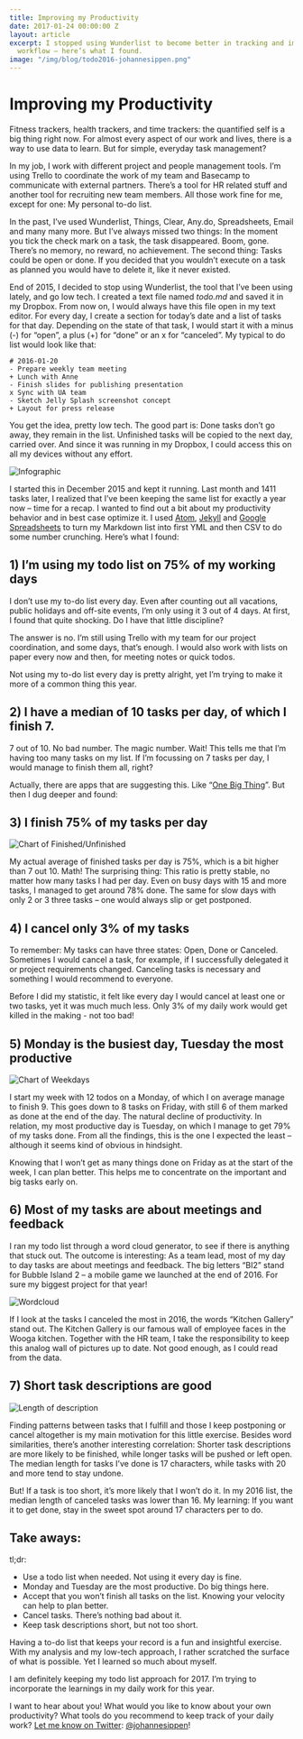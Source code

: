 ```yaml
---
title: Improving my Productivity
date: 2017-01-24 00:00:00 Z
layout: article
excerpt: I stopped using Wunderlist to become better in tracking and improving my
  workflow – here’s what I found.
image: "/img/blog/todo2016-johannesippen.png"
---
```


# Improving my Productivity

Fitness trackers, health trackers, and time trackers: the quantified self is a big thing right now. For almost every aspect of our work and lives, there is a way to use data to learn. But for simple, everyday task management?

In my job, I work with different project and people management tools. I’m using Trello to coordinate the work of my team and Basecamp to communicate with external partners. There’s a tool for HR related stuff and another tool for recruiting new team members. All those work fine for me, except for one: My personal to-do list.

In the past, I’ve used Wunderlist, Things, Clear, Any.do, Spreadsheets, Email and many many more. But I’ve always missed two things: In the moment you tick the check mark on a task, the task disappeared. Boom, gone. There’s no memory, no reward, no achievement. The second thing: Tasks could be open or done. If you decided that you wouldn’t execute on a task as planned you would have to delete it, like it never existed.

End of 2015, I decided to stop using Wunderlist, the tool that I’ve been using lately, and go low tech. I created a text file named *todo.md* and saved it in my Dropbox. From now on, I would always have this file open in my text editor. For every day, I create a section for today’s date and a list of tasks for that day. Depending on the state of that task, I would start it with a minus (-) for “open”, a plus (+) for “done” or an x for “canceled”. My typical to do list would look like that:

    # 2016-01-20
    - Prepare weekly team meeting
    + Lunch with Anne
    - Finish slides for publishing presentation
    x Sync with UA team
    - Sketch Jelly Splash screenshot concept
    + Layout for press release

You get the idea, pretty low tech. The good part is: Done tasks don’t go away, they remain in the list. Unfinished tasks will be copied to the next day, carried over. And since it was running in my Dropbox, I could access this on all my devices without any effort.

![Infographic](/img/blog/todo2016-johannesippen.png)

I started this in December 2015 and kept it running. Last month and 1411 tasks later, I realized that I’ve been keeping the same list for exactly a year now – time for a recap. I wanted to find out a bit about my productivity behavior and in best case optimize it. I used [Atom](http://atom.io), [Jekyll](http://jekyllrb.com) and [Google Spreadsheets](http://drive.google.com) to turn my Markdown list into first YML and then CSV to do some number crunching. Here’s what I found:

## 1) I’m using my todo list on 75% of my working days

I don’t use my to-do list every day. Even after counting out all vacations, public holidays and off-site events, I’m only using it 3 out of 4 days. At first, I found that quite shocking. Do I have that little discipline?

The answer is no. I’m still using Trello with my team for our project coordination, and some days, that’s enough. I would also work with lists on paper every now and then, for meeting notes or quick todos.

Not using my to-do list every day is pretty alright, yet I’m trying to make it more of a common thing this year.

## 2) I have a median of 10 tasks per day, of which I finish 7.

7 out of 10. No bad number. The magic number. Wait! This tells me that I’m having too many tasks on my list. If I’m focussing on 7 tasks per day, I would manage to finish them all, right?

Actually, there are apps that are suggesting this. Like “[One Big Thing](http://www.onebigthing.co/)”. But then I dug deeper and found:

## 3) I finish 75% of my tasks per day

![Chart of Finished/Unfinished](/img/blog/todo2016-number.png)

My actual average of finished tasks per day is 75%, which is a bit higher than 7 out 10. Math! The surprising thing: This ratio is pretty stable, no matter how many tasks I had per day. Even on busy days with 15 and more tasks, I managed to get around 78% done. The same for slow days with only 2 or 3 three tasks – one would always slip or get postponed.

## 4) I cancel only 3% of my tasks

To remember: My tasks can have three states: Open, Done or Canceled. Sometimes I would cancel a task, for example, if I successfully delegated it or project requirements changed. Canceling tasks is necessary and something I would recommend to everyone.

Before I did my statistic, it felt like every day I would cancel at least one or two tasks, yet it was much much less. Only 3% of my daily work would get killed in the making - not too bad!

## 5) Monday is the busiest day, Tuesday the most productive

![Chart of Weekdays](/img/blog/todo2016-weekdays.png)

I start my week with 12 todos on a Monday, of which I on average manage to finish 9. This goes down to 8 tasks on Friday, with still 6 of them marked as done at the end of the day. The natural decline of productivity. In relation, my most productive day is Tuesday, on which I manage to get 79% of my tasks done. From all the findings, this is the one I expected the least – although it seems kind of obvious in hindsight.

Knowing that I won’t get as many things done on Friday as at the start of the week, I can plan better. This helps me to concentrate on the important and big tasks early on.

## 6) Most of my tasks are about meetings and feedback

I ran my todo list through a word cloud generator, to see if there is anything that stuck out. The outcome is interesting: As a team lead, most of my day to day tasks are about meetings and feedback. The big letters “BI2” stand for Bubble Island 2 – a mobile game we launched at the end of 2016. For sure my biggest project for that year!

![Wordcloud](/img/blog/todo2016-wordcloud.png)

If I look at the tasks I canceled the most in 2016, the words “Kitchen Gallery” stand out. The Kitchen Gallery is our famous wall of employee faces in the Wooga kitchen. Together with the HR team, I take the responsibility to keep this analog wall of pictures up to date. Not good enough, as I could read from the data.

## 7) Short task descriptions are good

![Length of description](/img/blog/todo2016-length.png)

Finding patterns between tasks that I fulfill and those I keep postponing or cancel altogether is my main motivation for this little exercise. Besides word similarities, there’s another interesting correlation: Shorter task descriptions are more likely to be finished, while longer tasks will be pushed or left open. The median length for tasks I’ve done is 17 characters, while tasks with 20 and more tend to stay undone.

But! If a task is too short, it’s more likely that I won’t do it. In my 2016 list, the median length of canceled tasks was lower than 16. My learning: If you want it to get done, stay in the sweet spot around 17 characters per to do.

## Take aways:

tl;dr:

- Use a todo list when needed. Not using it every day is fine.
- Monday and Tuesday are the most productive. Do big things here.
- Accept that you won’t finish all tasks on the list. Knowing your velocity can help to plan better.
- Cancel tasks. There’s nothing bad about it.
- Keep task descriptions short, but not too short.

Having a to-do list that keeps your record is a fun and insightful exercise. With my analysis and my low-tech approach, I rather scratched the surface of what is possible. Yet I learned so much about myself.

I am definitely keeping my todo list approach for 2017. I’m trying to incorporate the learnings in my daily work for this year. 

I want to hear about you! What would you like to know about your own productivity? What tools do you recommend to keep track of your daily work? [Let me know on Twitter](http://twitter.com/johannesippen/): [@johannesippen](http://twitter.com/johannesippen/)!

